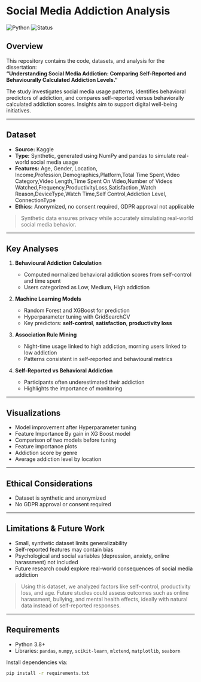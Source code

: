 # Social Media Addiction Analysis

![Python](https://img.shields.io/badge/Python-3.8+-blue?logo=python)  ![Status](https://img.shields.io/badge/Status-Complete-brightgreen)

## Overview
This repository contains the code, datasets, and analysis for the dissertation:  
**“Understanding Social Media Addiction: Comparing Self-Reported and Behaviourally Calculated Addiction Levels.”**  

The study investigates social media usage patterns, identifies behavioral predictors of addiction, and compares self-reported versus behaviorally calculated addiction scores. Insights aim to support digital well-being initiatives.


---

## Dataset

- **Source:** Kaggle   
- **Type:** Synthetic, generated using NumPy and pandas to simulate real-world social media usage  
- **Features:** Age, Gender, Location, Income,Profession,Demographics,Platform,Total Time Spent,Video Category,Video Length,Time Spent On Video,Number of Videos Watched,Frequency,ProductivityLoss,Satisfaction ,Watch Reason,DeviceType,Watch Time,Self Control,Addiction Level, ConnectionType 
- **Ethics:** Anonymized, no consent required, GDPR approval not applicable  

> Synthetic data ensures privacy while accurately simulating real-world social media behavior.

---

## Key Analyses

1. **Behavioural Addiction Calculation**
   - Computed normalized behavioral addiction scores from self-control and time spent  
   - Users categorized as Low, Medium, High addiction  

2. **Machine Learning Models**
   - Random Forest and XGBoost for prediction  
   - Hyperparameter tuning with GridSearchCV
   - Key predictors: **self-control**, **satisfaction**, **productivity loss**  

4. **Association Rule Mining**
   - Night-time usage linked to high addiction, morning users linked to low addiction  
   - Patterns consistent in self-reported and behavioural metrics  

5. **Self-Reported vs Behavioral Addiction**
   - Participants often underestimated their addiction  
   - Highlights the importance of monitoring  

---

## Visualizations

- Model improvement after Hyperparameter tuning
- Feature Importance By gain in XG Boost model
- Comparison of two models before tuning 
- Feature importance plots
- Addiction score by genre
- Average addiction level by location 

---

## Ethical Considerations

- Dataset is synthetic and anonymized  
- No GDPR approval or consent required  
 

---

## Limitations & Future Work

- Small, synthetic dataset limits generalizability  
- Self-reported features may contain bias  
- Psychological and social variables (depression, anxiety, online harassment) not included  
- Future research could explore real-world consequences of social media addiction  

> Using this dataset, we analyzed factors like self-control, productivity loss, and age. Future studies could assess outcomes such as online harassment, bullying, and mental health effects, ideally with natural data instead of self-reported responses.

---

## Requirements

- Python 3.8+  
- Libraries: `pandas`, `numpy`, `scikit-learn`, `mlxtend`, `matplotlib`, `seaborn`  

Install dependencies via:

```bash
pip install -r requirements.txt
